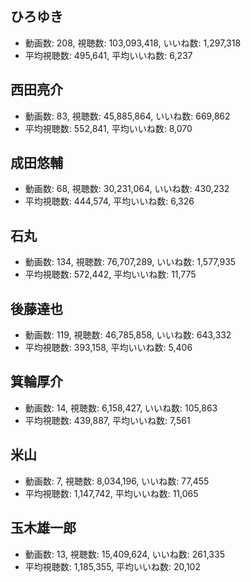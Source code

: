 ## ひろゆき

-   動画数: 208, 視聴数: 103,093,418, いいね数: 1,297,318
-   平均視聴数: 495,641, 平均いいね数: 6,237

## 西田亮介

-   動画数: 83, 視聴数: 45,885,864, いいね数: 669,862
-   平均視聴数: 552,841, 平均いいね数: 8,070

## 成田悠輔

-   動画数: 68, 視聴数: 30,231,064, いいね数: 430,232
-   平均視聴数: 444,574, 平均いいね数: 6,326

## 石丸

-   動画数: 134, 視聴数: 76,707,289, いいね数: 1,577,935
-   平均視聴数: 572,442, 平均いいね数: 11,775

## 後藤達也

-   動画数: 119, 視聴数: 46,785,858, いいね数: 643,332
-   平均視聴数: 393,158, 平均いいね数: 5,406

## 箕輪厚介

-   動画数: 14, 視聴数: 6,158,427, いいね数: 105,863
-   平均視聴数: 439,887, 平均いいね数: 7,561

## 米山

-   動画数: 7, 視聴数: 8,034,196, いいね数: 77,455
-   平均視聴数: 1,147,742, 平均いいね数: 11,065

## 玉木雄一郎

-   動画数: 13, 視聴数: 15,409,624, いいね数: 261,335
-   平均視聴数: 1,185,355, 平均いいね数: 20,102
